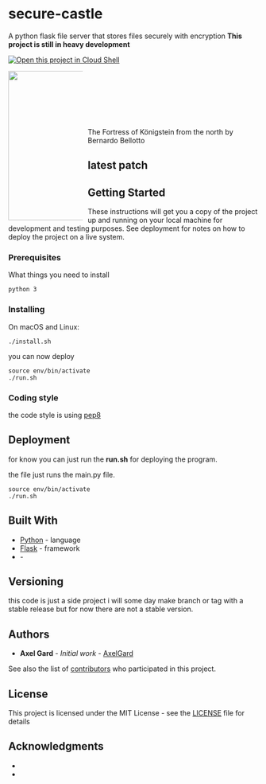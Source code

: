 # secure-castle
A python flask file server that stores files securely with encryption
 **This project is still in heavy development**

[![Open this project in Cloud
Shell](http://gstatic.com/cloudssh/images/open-btn.png)](https://console.cloud.google.com/cloudshell/open?git_repo=https://github.com/AxelGard/secure-castle)

<div style="width:150px; height:100px">
<img src="https://www.nationalgallery.org.uk/media/28889/n-6668-00-000014-hd.jpg?center=0.34362934362934361,0.4258064516129032&mode=crop&width=1920&height=1080&rnd=132086219770000000"
     width="500" height="300"
     style="float: left; margin-right: 10px;" />
</div>

The Fortress of Königstein from the north by Bernardo Bellotto

## latest patch



## Getting Started

These instructions will get you a copy of the project up and running on your local machine for development and testing purposes. See deployment for notes on how to deploy the project on a live system.

### Prerequisites

What things you need to install

```
python 3
```

### Installing

On macOS and Linux:

```
./install.sh
```

you can now deploy

```
source env/bin/activate
./run.sh
```

### Coding style

the code style is using [pep8](https://pep8.org/)

## Deployment

for know you can just run the **run.sh** for deploying the program.

the file just runs the main.py file.

```
source env/bin/activate
./run.sh
```

## Built With

* [Python](https://www.python.org/) - language
* [Flask](http://flask.palletsprojects.com/en/1.1.x/) - framework
* []() -

## Versioning

this code is just a side project i will some day make branch or tag with a stable release but for now there are not a stable version.

## Authors

* **Axel Gard** - *Initial work* - [AxelGard](https://github.com/AxelGard)

See also the list of [contributors](https://github.com/AxelGard/secure-castle/graphs/contributors) who participated in this project.

## License

This project is licensed under the MIT License - see the [LICENSE](LICENSE) file for details


## Acknowledgments

*
*
